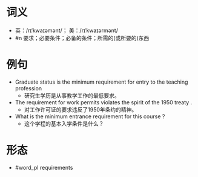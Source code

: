 # 词义
- 英：/rɪˈkwaɪəmənt/； 美：/rɪˈkwaɪərmənt/
- #n 要求；必要条件；必备的条件；所需的(或所要的)东西
# 例句
- Graduate status is the minimum requirement for entry to the teaching profession
	- 研究生学历是从事教学工作的最低要求。
- The requirement for work permits violates the spirit of the 1950 treaty .
	- 对工作许可证的要求违反了1950年条约的精神。
- What is the minimum entrance requirement for this course ?
	- 这个学程的基本入学条件是什么？
# 形态
- #word_pl requirements
